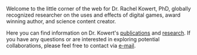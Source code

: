 Welcome to the little corner of the web for Dr. Rachel Kowert, PhD, globally recognized researcher on the uses and effects of digital games, award winning author, and science content creator.

Here you can find information on Dr. Kowert's [publications](/cv#publications) and [research](/about#research). If you have any questions or are interested in exploring potential collaborations, please feel free to contact via [e-mail](mailto:rkowert@gmail.com).
